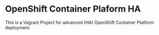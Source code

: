 # OpenShift Container Plaform HA

This is a Vagrant Project for advanced (HA) OpenShift Container Platform
deployment.

